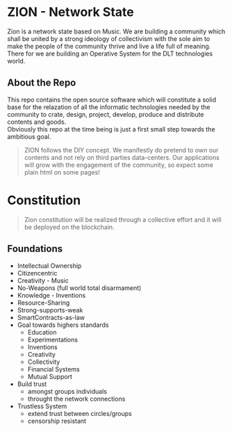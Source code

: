 # ZION - Network State

Zion is a network state based on Music. We are building a
community which shall be united by a strong ideology of
collectivism with the sole aim to make the people of the
community thrive and live a life full of meaning. There for
we are building an Operative System for the DLT technologies
world.

## About the Repo

This repo contains the open source software which will
constitute a solid base for the relazation of all the
informatic technologies needed by the community to crate,
design, project, develop, produce and distribute contents
and goods. </br>Obviously this repo at the time being is
just a first small step towards the ambitious goal.</br>

> ZION follows the DIY concept. We manifestly do pretend to
> own our contents and not rely on third parties
> data-centers. Our applications will grow with the
> engagement of the community, so expect some plain html on
> some pages!

# Constitution

> Zion constitution will be realized through a collective
> effort and it will be deployed on the blockchain.

## Foundations

- Intellectual Ownership
- Citizencentric
- Creativity - Music
- No-Weapons (full world total disarmament)
- Knowledge - Inventions
- Resource-Sharing
- Strong-supports-weak
- SmartContracts-as-law
- Goal towards highers standards
  - Education
  - Experimentations
  - Inventions
  - Creativity
  - Collectivity
  - Financial Systems
  - Mutual Support
- Build trust
  - amongst groups individuals
  - throught the network connections
- Trustless System
  - extend trust between circles/groups
  - censorship resistant
